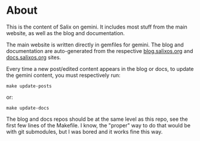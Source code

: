 # About

This is the content of Salix on gemini. It includes most stuff from the main
website, as well as the blog and documentation.

The main website is written directly in gemfiles for gemini. The blog and
documentation are auto-generated from the respective
[blog.salixos.org](blog.salixos.org) and [docs.salixos.org](docs.salixos.org)
sites.

Every time a new post/edited content appears in the blog or docs, to update
the gemini content, you must respectively run:

```
make update-posts
```

or:

```
make update-docs
```

The blog and docs repos should be at the same level as this repo, see the
first few lines of the Makefile. I know, the "proper" way to do that would
be with git submodules, but I was bored and it works fine this way.

